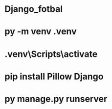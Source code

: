 # Django_fotbal

# py -m venv .venv
# .venv\Scripts\activate

# pip install Pillow Django
# py manage.py runserver
